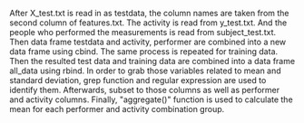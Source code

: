 After X_test.txt is read in as testdata, the column names are taken from the second column of features.txt. 
The activity is read from y_test.txt. And the people who performed the measurements is read from subject_test.txt. 
Then data frame testdata and activity, performer are combined into a new data frame using cbind.
The same process is repeated for training data.
Then the resulted test data and training data are combined into a data frame all_data using rbind.
In order to grab those variables related to mean and standard deviation, grep function and regular expression are used to identify them. Afterwards, subset to those columns as well as performer and activity columns.
Finally, "aggregate()" function is used to calculate the mean for each performer and activity combination group.

